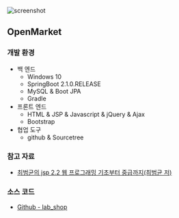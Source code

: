 ![screenshot](http://skyzzango.github.io/assets/media/lab-shop.png)


## OpenMarket

### 개발 환경

* 백 엔드
	* Windows 10
	* SpringBoot 2.1.0.RELEASE
	* MySQL & Boot JPA
	* Gradle
* 프론트 엔드
	* HTML & JSP & Javascript & jQuery & Ajax
	* Bootstrap
* 협업 도구
	* github & Sourcetree

### 참고 자료

* [최범균의 jsp 2.2 웹 프로그래밍 기초부터 중급까지(최범균 저)](http://book.naver.com/bookdb/book_detail.nhn?bid=7131200)

### 소스 코드

* [Github - lab_shop](https://github.com/egaoneko/lab_shop)
